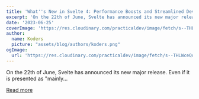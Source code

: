 ```yaml
---
title: 'What''s New in Svelte 4: Performance Boosts and Streamlined Development'
excerpt: 'On the 22th of June, Svelte has announced its new major release.  Even if it is presented as "mainly...'
date: '2023-06-25'
coverImage: 'https://res.cloudinary.com/practicaldev/image/fetch/s--THLWceQd--/c_imagga_scale,f_auto,fl_progressive,h_420,q_auto,w_1000/https://dev-to-uploads.s3.amazonaws.com/uploads/articles/6dnikkr9oe34a1mf5j2n.png'
author:
  name: Koders
  picture: "assets/blog/authors/koders.png"
ogImage:
  url: 'https://res.cloudinary.com/practicaldev/image/fetch/s--THLWceQd--/c_imagga_scale,f_auto,fl_progressive,h_420,q_auto,w_1000/https://dev-to-uploads.s3.amazonaws.com/uploads/articles/6dnikkr9oe34a1mf5j2n.png'
---
```


On the 22th of June, Svelte has announced its new major release.  Even if it is presented as "mainly...

[Read more](https://dev.to/this-is-learning/whats-new-in-svelte-4-performance-boosts-and-streamlined-development-42dc)
